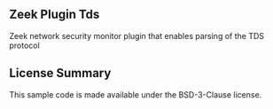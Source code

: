 ## Zeek Plugin Tds

Zeek network security monitor plugin that enables parsing of the TDS protocol

## License Summary

This sample code is made available under the BSD-3-Clause license. 
